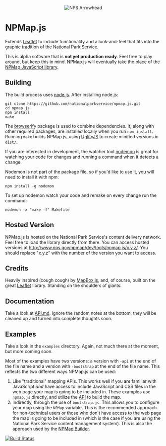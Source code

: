 <p align="center">
  <img src="http://www.nps.gov/npmap/img/nps-arrowhead-medium.png" alt="NPS Arrowhead">
</p>

# NPMap.js

Extends [Leaflet](http://leafletjs.com) to include functionality and a look-and-feel that fits into the graphic tradition of the National Park Service.

This is alpha software that is **not yet production ready**. Feel free to play around, but keep this in mind. NPMap.js will eventually take the place of the [NPMap JavaScript library](https://github.com/nationalparkservice/npmap).

## Building

The build process uses [node.js](http://nodejs.org/). After installing node.js:

    git clone https://github.com/nationalparkservice/npmap.js.git
    cd npmap.js
    npm install
    make

The [browserify](https://github.com/substack/node-browserify) package is used to combine dependencies. It, along with other required packages, are installed locally when you run `npm install`. Running `make` builds NPMap.js, using [UglifyJS](https://github.com/mishoo/UglifyJS) to create minified versions in `dist/`.

If you are interested in development, the watcher tool [nodemon](https://github.com/remy/nodemon) is great for watching your code for changes and running a command when it detects a change.

Nodemon is not part of the package file, so if you'd like to use it, you will need to install it with npm:

    npm install -g nodemon

To set up nodemon watch your code and remake on every change run the command:

    nodemon -x "make -f" Makefile

## Hosted Version

NPMap.js is hosted on the National Park Service's content delivery network. Feel free to load the library directly from there. You can access hosted versions at http://www.nps.gov/npmap/dev/tools/npmap.js/x.y.z/. You should replace "x.y.z" with the number of the version you want to access.

## Credits

Heavily inspired (cough cough) by [MapBox.js](https://github.com/mapbox/mapbox.js), and, of course, built on the great [Leaflet](http://leafletjs.com) library. Standing on the shoulders of giants.

## Documentation

Take a look at [API.md](https://github.com/nationalparkservice/npmap.js/blob/master/API.md). Ignore the random notes at the bottom; they will be cleaned up and turned into complete thoughts soon.

## Examples

Take a look in the `examples` directory. Again, not much there at the moment, but more coming soon.

Most of the examples have two versions: a version with `-api` at the end of the file name and a version with `-bootstrap` at the end of the file name. This reflects the two different ways NPMap.js can be used:

1. Like "traditional" mapping APIs. This works well if you are familiar with JavaScript *and* have access to include JavaScript and CSS files in the web page your map is going to be included in. These examples use `npmap.js` directly, and utilize the [API](https://github.com/nationalparkservice/npmap.js/blob/master/API.md) to build the map.
2. Indirectly, through the use of `bootstrap.js`. This allows you to configure your map using the `NPMap` variable. This is the recommended approach for non-technical users or those who don't have access to the web page the map is going to be included in (which is the case if you are using the National Park Service content management system). This is also the approach used by the [NPMap Builder](https://github.com/nationalparkservice/npmap-builder).

[![Build Status](https://travis-ci.org/nationalparkservice/npmap.js.png)](https://travis-ci.org/nationalparkservice/npmap.js)